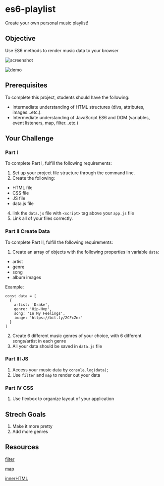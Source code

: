 # es6-playlist

Create your own personal music playlist!

## Objective

Use ES6 methods to render music data to your browser

![screenshot](https://i.imgur.com/mKQee7N.png)

![demo](https://i.imgur.com/5vo5BBC.gif)

## Prerequisites

To complete this project, students should have the following:
* Intermediate understanding of HTML structures (divs, attributes, images...etc.).
* Intermediate understanding of JavaScript ES6 and DOM (variables, event listeners, map, filter...etc.)

## Your Challenge

### Part I

To complete Part I, fulfill the following requirements:
1. Set up your project file structure through the command line.
2. Create the following:
* HTML file
* CSS file
* JS file
* data.js file
4. link the `data.js` file with `<script>` tag above your `app.js` file
5. Link all of your files correctly.

### Part II Create Data

To complete Part II, fulfill the following requirements:

1. Create an array of objects with the following properties in variable `data`:
  - artist
  - genre
  - song
  - album images
  
  Example:
  ```
  const data = [
    {
      artist: 'Drake',
      genre: 'Hip-Hop',
      song: 'In My Feelings',
      image: 'https://bit.ly/2CFcZnz'
    }
  ]
  ```
2. Create 6 different music genres of your choice, with 6 different songs/artist in each genre
3. All your data should be saved in `data.js` file 

### Part III JS

1. Access your music data by `console.log(data)`;
2. Use `filter` and `map` to render out your data

### Part IV CSS

1. Use flexbox to organize layout of your application

## Strech Goals

1. Make it more pretty
2. Add more genres

## Resources
[filter](https://developer.mozilla.org/en-US/docs/Web/JavaScript/Reference/Global_Objects/Array/filter)

[map](https://developer.mozilla.org/en-US/docs/Web/JavaScript/Reference/Global_Objects/Array/map)

[innerHTML](https://www.w3schools.com/jsref/prop_html_innerhtml.asp)

